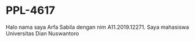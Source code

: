 # PPL-4617
Halo nama saya Arfa Sabila dengan nim A11.2019.12271. Saya mahasiswa Universitas Dian Nuswantoro
